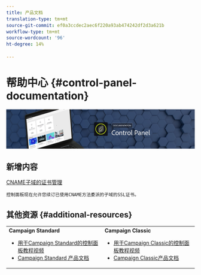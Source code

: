 ```yaml
---
title: 产品文档
translation-type: tm+mt
source-git-commit: ef0a3ccdec2aec6f220a93ab474242df2d3a621b
workflow-type: tm+mt
source-wordcount: '96'
ht-degree: 14%

---
```



# 帮助中心 {#control-panel-documentation}

![](assets/do-not-localize/banner.png)

## 新增内容

[CNAME子域的证书管理](subdomains-certificates/using/renewing-subdomain-certificate.md)

    控制面板现在允许您续订已使用CNAME方法委派的子域的SSL证书。

## 其他资源 {#additional-resources}

<table>
    <tr>
        <td><b>Campaign Standard</b><br/>
        <ul>
            <li><a href="https://docs.adobe.com/content/help/en/campaign-learn/campaign-standard-tutorials/administrating/control-panel/control-panel-overview.html">用于Campaign Standard的控制面板教程视频</a></li>
            <li><a href="https://docs.adobe.com/content/help/en/campaign-standard/using/campaign-standard-home.html">Campaign Standard 产品文档</a></li>
        </ul>
        </td>
        <td><b>Campaign Classic</b><br/>
        <ul>
            <li><a href="https://docs.adobe.com/content/help/en/campaign-learn/campaign-classic-tutorials/administrating/control-panel-acc/control-panel-overview.html">用于Campaign Classic的控制面板教程视频</a></li>
            <li><a href="https://docs.adobe.com/content/help/en/campaign-classic/using/campaign-classic-home.html">Campaign Classic产品文档</a></li>
        </ul>
        </td>
    </tr>
</table>
